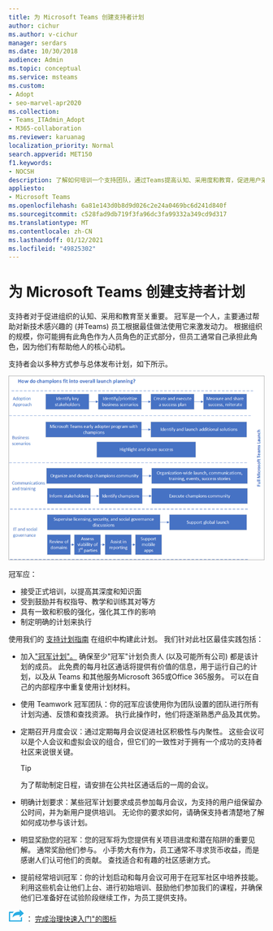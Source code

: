 ```yaml
---
title: 为 Microsoft Teams 创建支持者计划
author: cichur
ms.author: v-cichur
manager: serdars
ms.date: 10/30/2018
audience: Admin
ms.topic: conceptual
ms.service: msteams
ms.custom:
- Adopt
- seo-marvel-apr2020
ms.collection:
- Teams_ITAdmin_Adopt
- M365-collaboration
ms.reviewer: karuanag
localization_priority: Normal
search.appverid: MET150
f1.keywords:
- NOCSH
description: 了解如何培训一个支持团队，通过Teams提高认知、采用度和教育，促进用户采用。
appliesto:
- Microsoft Teams
ms.openlocfilehash: 6a81e143d0b8d9d026c2e24a0469bc6d241d840f
ms.sourcegitcommit: c528fad9db719f3fa96dc3fa99332a349cd9d317
ms.translationtype: MT
ms.contentlocale: zh-CN
ms.lasthandoff: 01/12/2021
ms.locfileid: "49825302"
---
```

# <a name="create-your-champions-program-for-microsoft-teams"></a>为 Microsoft Teams 创建支持者计划

支持者对于促进组织的认知、采用和教育至关重要。 冠军是一个人，主要通过帮助对新技术感兴趣的 (并Teams) 员工根据最佳做法使用它来激发动力。 根据组织的规模，你可能拥有此角色作为人员角色的正式部分，但员工通常自己承担此角色，因为他们有帮助他人的核心动机。

支持者会以多种方式参与总体发布计划，如下所示。

!["冠军"发布计划插图](media/teams-adoption-champions.png)

冠军应：

- 接受正式培训，以提高其深度和知识面
- 受到鼓励并有权指导、教学和训练其对等方
- 具有一致和积极的强化，强化其工作的影响
- 制定明确的计划来执行

使用我们的 [支持计划指南](https://go.microsoft.com/fwlink/?linkid=854665) 在组织中构建此计划。 我们针对此社区最佳实践包括：

- 加入["冠军计划"。](https://aka.ms/O365Champions) 确保至少"冠军"计划负责人 (以及可能所有公司) 都是该计划的成员。 此免费的每月社区通话将提供有价值的信息，用于运行自己的计划，以及从 Teams 和其他服务Microsoft 365或Office 365服务。 可以在自己的内部程序中重复使用计划材料。

- 使用 Teamwork 冠军团队：你的冠军应该使用你为团队设置的团队进行所有计划沟通、反馈和查找资源。  执行此操作时，他们将逐渐熟悉产品及其优势。

- 定期召开月度会议：通过定期每月会议促进社区积极性与内聚性。 这些会议可以是个人会议和虚拟会议的组合，但它们的一致性对于拥有一个成功的支持者社区来说很关键。

    > [!TIP]
    > 为了帮助制定日程，请安排在公共社区通话后的一周的会议。 

- 明确计划要求：某些冠军计划要求成员参加每月会议，为支持的用户组保留办公时间，并为新用户提供培训。 无论你的要求如何，请确保支持者清楚地了解如何成功参与该计划。

- 明显奖励您的冠军：您的冠军将为您提供有关项目进度和潜在陷阱的重要见解。 通常奖励他们参与。 小手势大有作为，员工通常不寻求货币收益，而是感谢人们认可他们的贡献。 查找适合和有趣的社区感谢方式。 

- 提前经常培训冠军：你的计划启动和每月会议可用于在冠军社区中培养技能。 利用这些机会让他们上台、进行初始培训、鼓励他们参加我们的课程，并确保他们已准备好在试验阶段继续工作，为员工提供支持。  

![表示下一步骤"下一步 ](media/teams-adoption-next-icon.png) ： [完成治理快速入门"的图标](teams-adoption-governance-quick-start.md)

